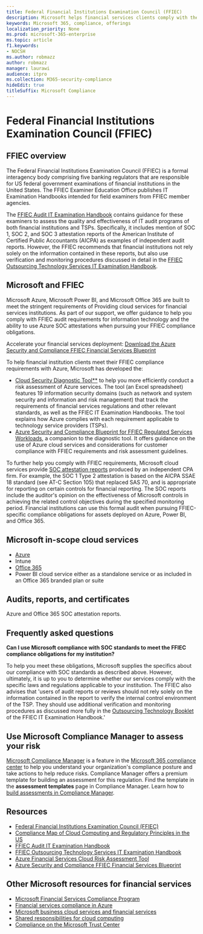 ```yaml
---
title: Federal Financial Institutions Examination Council (FFIEC)
description: Microsoft helps financial services clients comply with the audit requirements of the Federal Financial Institutions Examination Council (FFIEC).
keywords: Microsoft 365, compliance, offerings
localization_priority: None
ms.prod: microsoft-365-enterprise
ms.topic: article
f1.keywords:
- NOCSH
ms.author: robmazz
author: robmazz
manager: laurawi
audience: itpro
ms.collection: M365-security-compliance
hideEdit: true
titleSuffix: Microsoft Compliance
---
```


# Federal Financial Institutions Examination Council (FFIEC)

## FFIEC overview

The Federal Financial Institutions Examination Council (FFIEC) is a formal interagency body comprising five banking regulators that are responsible for US federal government examinations of financial institutions in the United States. The FFIEC Examiner Education Office publishes IT Examination Handbooks intended for field examiners from FFIEC member agencies.

The [FFIEC Audit IT Examination Handbook](https://ithandbook.ffiec.gov/it-booklets/audit.aspx) contains guidance for these examiners to assess the quality and effectiveness of IT audit programs of both financial institutions and TSPs. Specifically, it includes mention of SOC 1, SOC 2, and SOC 3 attestation reports of the American Institute of Certified Public Accountants (AICPA) as examples of independent audit reports. However, the FFIEC recommends that financial institutions not rely solely on the information contained in these reports, but also use verification and monitoring procedures discussed in detail in the [FFIEC Outsourcing Technology Services IT Examination Handbook](https://ithandbook.ffiec.gov/it-booklets/outsourcing-technology-services.aspx).

## Microsoft and FFIEC

Microsoft Azure, Microsoft Power BI, and Microsoft Office 365 are built to meet the stringent requirements of Providing cloud services for financial services institutions. As part of our support, we offer guidance to help you comply with FFIEC audit requirements for information technology and the ability to use Azure SOC attestations when pursuing your FFIEC compliance obligations.

Accelerate your financial services deployment: [Download the Azure Security and Compliance FFIEC Financial Services Blueprint](https://servicetrust.officeppe.com/ViewPage/FFIECBlueprint)

To help financial institution clients meet their FFIEC compliance requirements with Azure, Microsoft has developed the:

- [Cloud Security Diagnostic Tool**](https://aka.ms/FFIEC-CSDT) to help you more efficiently conduct a risk assessment of Azure services. The tool (an Excel spreadsheet) features 19 information security domains (such as network and system security and information and risk management) that track the requirements of financial services regulations and other relevant standards, as well as the FFIEC IT Examination Handbooks. The tool explains how Azure complies with each requirement applicable to technology service providers (TSPs).
- [Azure Security and Compliance Blueprint for FFIEC Regulated Services Workloads](https://servicetrust.microsoft.com/ViewPage/FFIECBlueprint), a companion to the diagnostic tool. It offers guidance on the use of Azure cloud services and considerations for customer compliance with FFIEC requirements and risk assessment guidelines.

To further help you comply with FFIEC requirements, Microsoft cloud services provide [SOC attestation reports](offering-SOC.md) produced by an independent CPA firm. For example, the SOC 1 Type 2 attestation is based on the AICPA SSAE 18 standard (see AT-C Section 105) that replaced SAS 70, and is appropriate for reporting on certain controls for financial reporting. The SOC reports include the auditor's opinion on the effectiveness of Microsoft controls in achieving the related control objectives during the specified monitoring period. Financial institutions can use this formal audit when pursuing FFIEC-specific compliance obligations for assets deployed on Azure, Power BI, and Office 365.

## Microsoft in-scope cloud services

- [Azure](https://aka.ms/AzureCompliance)
- Intune
- [Office 365](https://go.microsoft.com/fwlink/p/?LinkID=2077751)
- Power BI cloud service either as a standalone service or as included in an Office 365 branded plan or suite

## Audits, reports, and certificates

Azure and Office 365 SOC attestation reports.

## Frequently asked questions

**Can I use Microsoft compliance with SOC standards to meet the FFIEC compliance obligations for my institution?**

To help you meet these obligations, Microsoft supplies the specifics about our compliance with SOC standards as described above. However, ultimately, it is up to you to determine whether our services comply with the specific laws and regulations applicable to your institution. The FFIEC also advises that 'users of audit reports or reviews should not rely solely on the information contained in the report to verify the internal control environment of the TSP. They should use additional verification and monitoring procedures as discussed more fully in the [Outsourcing Technology Booklet](https://ithandbook.ffiec.gov/it-booklets/outsourcing-technology-services.aspx) of the FFIEC IT Examination Handbook.'

## Use Microsoft Compliance Manager to assess your risk

[Microsoft Compliance Manager](https://docs.microsoft.com/microsoft-365/compliance/compliance-manager) is a feature in the [Microsoft 365 compliance center](https://docs.microsoft.com/microsoft-365/compliance/microsoft-365-compliance-center) to help you understand your organization's compliance posture and take actions to help reduce risks. Compliance Manager offers a premium template for building an assessment for this regulation. Find the template in the **assessment templates** page in Compliance Manager. Learn how to [build assessments in Compliance Manager](https://docs.microsoft.com/microsoft-365/compliance/compliance-manager-assessments).

## Resources

- [Federal Financial Institutions Examination Council (FFIEC)](https://www.ffiec.gov/)
- [Compliance Map of Cloud Computing and Regulatory Principles in the US](https://servicetrust.microsoft.com/ViewPage/TrustDocuments?command=Download&downloadType=Document&downloadId=5b483567-00b0-4d86-96ae-ee887dadb61c&docTab=6d000410-c9e9-11e7-9a91-892aae8839ad_Compliance_Guides)
- [FFIEC Audit IT Examination Handbook](https://ithandbook.ffiec.gov/it-booklets/audit.aspx)
- [FFIEC Outsourcing Technology Services IT Examination Handbook](https://ithandbook.ffiec.gov/it-booklets/outsourcing-technology-services.aspx)
- [Azure Financial Services Cloud Risk Assessment Tool](https://aka.ms/FFIEC-CSDT)
- [Azure Security and Compliance FFIEC Financial Services Blueprint](https://servicetrust.microsoft.com/ViewPage/FFIECBlueprint)

## Other Microsoft resources for financial services

- [Microsoft Financial Services Compliance Program](https://www.microsoft.com/download/details.aspx?id=55332)
- [Financial services compliance in Azure](https://azure.microsoft.com/resources/videos/azurecon-2015-financial-services-compliance-in-azure/)
- [Microsoft business cloud services and financial services](https://servicetrust.microsoft.com/viewpage/financialservicesoverview)
- [Shared responsibilities for cloud computing](https://aka.ms/sharedresponsibility)
- [Compliance on the Microsoft Trust Center](https://www.microsoft.com/trust-center/compliance/compliance-overview)

